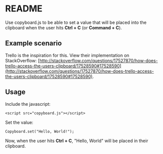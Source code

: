 # README

Use copyboard.js to be able to set a value that will be placed into the clipboard when the user hits **Ctrl + C** (or **Command + C**).

## Example scenario

Trello is the inspiration for this. View their implementation on StackOverflow: [http://stackoverflow.com/questions/17527870/how-does-trello-access-the-users-clipboard/17528590#17528590](http://stackoverflow.com/questions/17527870/how-does-trello-access-the-users-clipboard/17528590#17528590).

## Usage

Include the javascript:

	<script src="copyboard.js"></script>

Set the value:

	Copyboard.set("Hello, World!");

Now, when the user hits **Ctrl + C**, "Hello, World" will be placed in their clipboard.